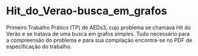 # Hit_do_Verao-busca_em_grafos
Primeiro Trabalho Prático (TP) de AEDs3, cujo problema se chamava Hit do Verão e se tratava de uma busca em grafos simples. Tudo necessário para a compreensão do problema e para sua compilação encontra-se no PDF de especificação do trabalho.
